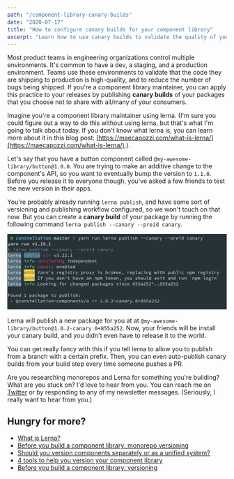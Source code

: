 ```yaml
---
path: "/component-library-canary-builds"
date: "2020-07-17"
title: "How to configure canary builds for your component library"
excerpt: "Learn how to use canary builds to validate the quality of your component library's components."
---
```


Most product teams in engineering organizations control multiple environments. It's common to have a dev, a staging, and a production environment. Teams use these environments to validate that the code they are shipping to production is high-quality, and to reduce the number of bugs being shipped. If you're a component library maintainer, you can apply this practice to your releases by publishing **canary builds** of your packages that you choose not to share with all/many of your consumers.

Imagine you're a component library maintainer using lerna. (I'm sure you could figure out a way to do this without using lerna, but that's what I'm going to talk about today. If you don't know what lerna is, you can learn more about it in this blog post: [https://maecapozzi.com/what-is-lerna/](https://maecapozzi.com/what-is-lerna/).).

Let's say that you have a button component called `@my-awesome-library/button@1.0.0`. You are trying to make an additive change to the component's API, so you want to eventually bump the version to `1.1.0`. Before you release it to everyone though, you've asked a few friends to test the new version in their apps.

You're probably already running `lerna publish`, and have some sort of versioning and publishing workflow configured, so we won't touch on that now. But you can create a **canary build** of your package by running the following command `lerna publish --canary --preid canary`.

![An image of the terminal commands previously explained](../../assets/canary-build.png)

Lerna will publish a new package for you at at `@my-awesome-library/button@1.0.2-canary.0+855a252`. Now, your friends will be install your canary build, and you didn't even have to release it to the world.

You can get really fancy with this if you tell lerna to allow you to publish from a branch with a certain prefix. Then, you can even auto-publish canary builds from your build step every time someone pushes a PR.

Are you researching monorepos and Lerna for something you're building? What are you stuck on? I'd love to hear from you. You can reach me on [Twitter](https://twitter.com/MCapoz) or by responding to any of my newsletter messages. (Seriously, I really want to hear from you.)

## Hungry for more?

- [What is Lerna?](/what-is-lerna)
- [Before you build a component library: monorepo versioning](/lerna-monorepo-versioning)
- [Should you version components separately or as a unified system?](/version-bundling)
- [4 tools to help you version your component library](/4-tools-to-help-you-version-your-component-library)
- [Before you build a component library: versioning](/library-versioning)
